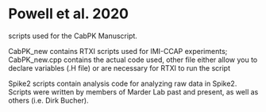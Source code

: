# Powell et al. 2020
scripts used for the CabPK Manuscript.

CabPK_new contains RTXI scripts used for IMI-CCAP experiments; CabPK_new.cpp contains the actual code used, other file either allow you to declare variables (.H file) or are necessary for RTXI to run the script

Spike2 scripts contain analysis code for analyzing raw data in Spike2. Scripts were written by members of Marder Lab past and present, as well as others (i.e. Dirk Bucher).
